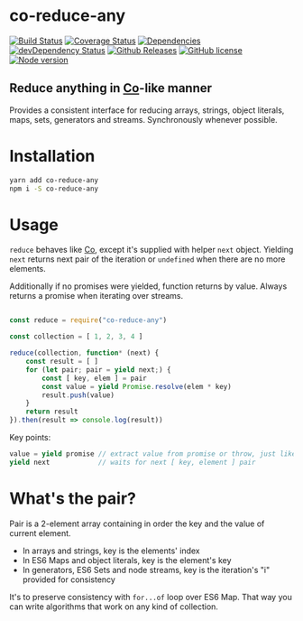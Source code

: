 # co-reduce-any

[![Build Status][travis-img]][travis-url]
[![Coverage Status][coveralls-img]][coveralls-url]
[![Dependencies][david-img]][david-url]
[![devDependency Status][david-dev-img]][david-dev-url]
[![Github Releases][release-img]][release-url]
[![GitHub license][license-img]][license-url]
[![Node version][node-img]][node-url]


## Reduce anything in [Co](https://www.npmjs.com/package/co)-like manner

Provides a consistent interface for reducing arrays, strings,
object literals, maps, sets, generators and streams. Synchronously
whenever possible.

# Installation

```bash
yarn add co-reduce-any
npm i -S co-reduce-any
```

# Usage

`reduce` behaves like [Co](https://www.npmjs.com/package/co), except
it's supplied with helper `next` object. Yielding `next` returns next
pair of the iteration or `undefined` when there are no more elements.

Additionally if no promises were yielded, function returns by
value. Always returns a promise when iterating over streams.

```javascript

const reduce = require("co-reduce-any")

const collection = [ 1, 2, 3, 4 ]

reduce(collection, function* (next) {
    const result = [ ]
    for (let pair; pair = yield next;) {
        const [ key, elem ] = pair
        const value = yield Promise.resolve(elem * key)
        result.push(value)
    }
    return result
}).then(result => console.log(result))

```

Key points:

```javascript
value = yield promise // extract value from promise or throw, just like Co
yield next            // waits for next [ key, element ] pair
```

# What's the pair?

Pair is a 2-element array containing in order the key and the value of
current element.

- In arrays and strings, key is the elements' index
- In ES6 Maps and object literals, key is the element's key
- In generators, ES6 Sets and node streams, key is the iteration's "i"
provided for consistency

It's to preserve consistency with `for...of` loop over ES6 Map. That
way you can write algorithms that work on any kind of collection.


[travis-img]: https://travis-ci.org/LAJW/co-reduce-any.svg?branch=master
[travis-url]: https://travis-ci.org/LAJW/co-reduce-any
[coveralls-img]: https://coveralls.io/repos/github/LAJW/co-reduce-any/badge.svg?branch=master
[coveralls-url]: https://coveralls.io/github/LAJW/co-reduce-any?branch=master
[david-img]: https://david-dm.org/lajw/co-reduce-any.svg
[david-url]: https://david-dm.org/lajw/co-reduce-any
[david-dev-img]: https://david-dm.org/lajw/co-reduce-any/dev-status.svg
[david-dev-url]: https://david-dm.org/lajw/co-reduce-any#info=devDependencies
[release-img]: https://img.shields.io/github/release/lajw/co-reduce-any.svg
[release-url]: https://github.com/lajw/co-reduce-any/releases
[license-img]: https://img.shields.io/badge/license-MIT-blue.svg
[license-url]: https://raw.githubusercontent.com/lajw/co-reduce-any/master/LICENSE
[node-img]: https://img.shields.io/node/v/co-reduce-any.svg
[node-url]: https://npmjs.org/package/co-reduce-any 
